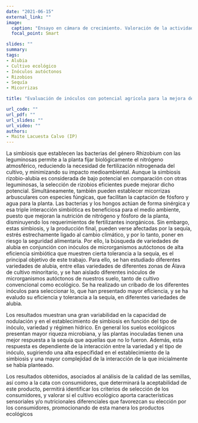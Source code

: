 ```yaml
---
date: "2021-06-15"
external_link: ""
image:
  caption: "Ensayo en cámara de crecimiento. Valoración de la actividad fotosintética"
  focal_point: Smart

slides: ""
summary:
tags:
- Alubia
- Cultivo ecológico
- Inóculos autóctonos
- Rizobios
- Sequía
- Micorrizas

title: "Evaluación de inóculos con potencial agrícola para la mejora de la tolerancia a la sequía en alubia. 2020"

url_code: ""
url_pdf: ""
url_slides: ""
url_video: ""
authors: 
- Maite Lacuesta Calvo (IP)
---
```


La simbiosis que establecen las bacterias del género Rhizobium con las leguminosas permite a la planta fijar biológicamente el nitrógeno atmosférico, reduciendo la necesidad de fertilización nitrogenada del cultivo, y minimizando su impacto medioambiental. Aunque la simbiosis rizobio-alubia es considerada de bajo potencial en comparación con otras leguminosas, la selección de rizobios eficientes puede mejorar dicho potencial. Simultáneamente, también pueden establecer micorrizas arbusculares con especies fúngicas, que facilitan la captación de fósforo y agua para la planta. Las bacterias y los hongos actúan de forma sinérgica y esa triple interacción simbiótica es beneficiosa para el medio ambiente, puesto que mejoran la nutrición de nitrógeno y fósforo de la planta, disminuyendo los requerimientos de fertilizantes inorgánicos. Sin embargo, estas simbiosis, y la producción final, pueden verse afectadas por la sequía, estrés estrechamente ligado al cambio climático, y por lo tanto, poner en riesgo la seguridad alimentaria. Por ello, la búsqueda de variedades de alubia en conjunción con inóculos de microrganismos autóctonos de alta eficiencia simbiótica que muestren cierta tolerancia a la sequía, es el principal objetivo de este trabajo. Para ello, se han estudiado diferentes variedades de alubia, entre ellas variedades de diferentes zonas de Álava de cultivo minoritario, y se han aislado diferentes inóculos de microrganismos autóctonos de nuestros suelo, tanto de cultivo convencional como ecológico. Se ha realizado un cribado de los diferentes inóculos para seleccionar lo, que han presentado mayor eficiencia, y se ha evaludo su eficiencia y tolerancia a la sequía, en diferentes variedades de alubia.

Los resultados muestran una gran variabilidad en la capacidad de nodulación y en el establecimiento de simbiosis en función del tipo de inóculo, variedad y régimen hídrico. En general los suelos ecológicos presentan mayor riqueza microbiana, y las plantas inoculadas tienen una mejor respuesta a la sequía que aquellas que no lo fueron. Además, esta respuesta es dependiente de la interacción entre la variedad y el tipo de inóculo, sugiriendo una alta especifidad en el establecimiento de la simbiosis y una mayor complejidad de la interacción de la que inicialmente se había planteado. 

Los resultados obtenidos, asociados al análisis de la calidad de las semillas, así como a la cata con consumidores, que determinará la aceptabilidad de este producto, permitirá identificar los criterios de selección de los consumidores, y valorar si el cultivo ecológico aporta características sensoriales y/o nutricionales diferenciales que favorezcan su elección por los consumidores, promocionando de esta manera los productos ecológicos


